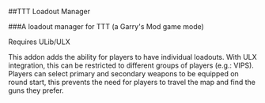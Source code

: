 ##TTT Loadout Manager

###A loadout manager for TTT (a Garry's Mod game mode)

Requires ULib/ULX

This addon adds the ability for players to have individual loadouts.
With ULX integration, this can be restricted to different groups of players (e.g.: VIPS).
Players can select primary and secondary weapons to be equipped on round start, this prevents the need for players to travel the map and find the guns they prefer.